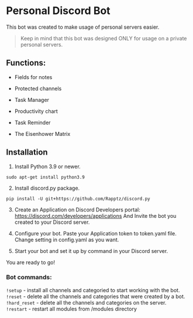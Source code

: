 # Personal Discord Bot

This bot was created to make usage of personal servers easier.
> Keep in mind that this bot was designed ONLY for usage on a private personal servers.

## Functions:
- Fields for notes
- Protected channels

- Task Manager
- Productivity chart
- Task Reminder
- The Eisenhower Matrix

## Installation

1. Install Python 3.9 or newer.
```
sudo apt-get install python3.9
```

2. Install discord.py package.
```
pip install -U git+https://github.com/Rapptz/discord.py
```

3. Create an Application on Discord Developers portal:
https://discord.com/developers/applications
And Invite the bot you created to your Discord server.

4. Configure your bot.
Paste your Application token to token.yaml file.
Change setting in config.yaml as you want.

5. Start your bot and set it up by command in your Discord server.

You are ready to go!

### Bot commands:
```!setup``` - install all channels and categoried to start working with the bot. <br/> 
```!reset``` - delete all the channels and categories that were created by a bot. <br/> 
```!hard_reset``` - delete all the channels and categories on the server. <br/> 
```!restart``` - restart all modules from /modules directory <br/> 
